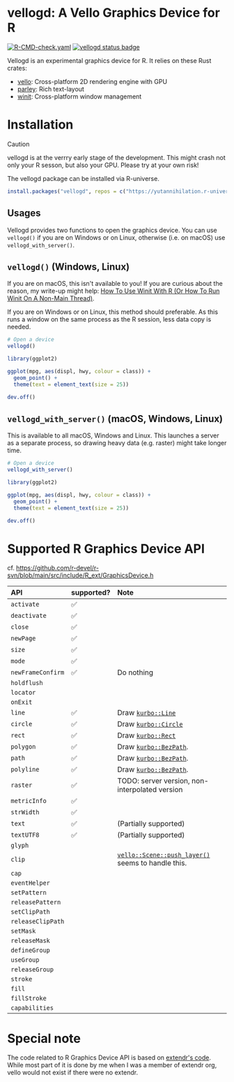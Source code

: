 vellogd: A Vello Graphics Device for R
======================================

[![R-CMD-check.yaml](https://github.com/yutannihilation/vellogd-r/actions/workflows/R-CMD-check.yaml/badge.svg)](https://github.com/yutannihilation/vellogd-r/actions/workflows/R-CMD-check.yaml)
[![vellogd status badge](https://yutannihilation.r-universe.dev/badges/vellogd)](https://yutannihilation.r-universe.dev/vellogd)

Vellogd is an experimental graphics device for R. It relies on these Rust crates:

* [vello]: Cross-platform 2D rendering engine with GPU
* [parley]: Rich text-layout
* [winit]: Cross-platform window management

[vello]: https://github.com/linebender/vello
[parley]: https://github.com/linebender/parley
[winit]: https://docs.rs/winit/latest/winit/

# Installation

> [!CAUTION]
> vellogd is at the verrry early stage of the development. This might crash not only your R sesson, but also your GPU. Please try at your own risk!

The vellogd package can be installed via R-universe.

```r
install.packages("vellogd", repos = c("https://yutannihilation.r-universe.dev", "https://cloud.r-project.org"))
```

## Usages

Vellogd provides two functions to open the graphics device. You can use
`vellogd()` if you are on Windows or on Linux, otherwise (i.e. on macOS) use
`vellogd_with_server()`.

## `vellogd()` (Windows, Linux)

If you are on macOS, this isn't available to you! If you are curious about the reason, my write-up might help: [How To Use Winit With R (Or How To Run Winit On A Non-Main Thread)](https://yutani.rbind.io/post/winit-and-r/).

If you are on Windows or on Linux, this method should preferable. As this runs a window on the same process as the R session, less data copy is needed.

```r
# Open a device
vellogd()

library(ggplot2)

ggplot(mpg, aes(displ, hwy, colour = class)) + 
  geom_point() +
  theme(text = element_text(size = 25))

dev.off()
```

## `vellogd_with_server()` (macOS, Windows, Linux)

This is available to all macOS, Windows and Linux.
This launches a server as a separate process, so drawing heavy data (e.g. raster) might take longer time.

```r
# Open a device
vellogd_with_server()

library(ggplot2)

ggplot(mpg, aes(displ, hwy, colour = class)) + 
  geom_point() +
  theme(text = element_text(size = 25))

dev.off()
```

# Supported R Graphics Device API

cf. <https://github.com/r-devel/r-svn/blob/main/src/include/R_ext/GraphicsDevice.h>


| API               | supported? | Note |
|:------------------|:---|:-----------|
| `activate`        | ✅ |  |
| `deactivate`      | ✅ |  |
| `close`           | ✅ |  |
| `newPage`         | ✅ |  |
| `size`            | ✅ |  |
| `mode`            | ✅ |  |
| `newFrameConfirm` | ✅ | Do nothing |
| `holdflush`       |    | |
| `locator`         |    | |
| `onExit`          |    | |
| `line`            | ✅ | Draw [`kurbo::Line`] |
| `circle`          | ✅ | Draw [`kurbo::Circle`] |
| `rect`            | ✅ | Draw [`kurbo::Rect`] |
| `polygon`         | ✅ | Draw [`kurbo::BezPath`]. |
| `path`            | ✅ | Draw [`kurbo::BezPath`]. |
| `polyline`        | ✅ | Draw [`kurbo::BezPath`]. |
| `raster`          | ✅ | TODO: server version, non-interpolated version |
| `metricInfo`      | ✅ | |
| `strWidth`        | ✅ | |
| `text`            | ✅ | (Partially supported) |
| `textUTF8`        | ✅ | (Partially supported) |
| `glyph`           |    | |
| `clip`            |    | [`vello::Scene::push_layer()`](https://docs.rs/vello/latest/vello/struct.Scene.html#method.push_layer) seems to handle this. |
| `cap`             |    | |
| `eventHelper`     |    | |
| `setPattern`      |    | |
| `releasePattern`  |    | |
| `setClipPath`     |    | |
| `releaseClipPath` |    | |
| `setMask`         |    | |
| `releaseMask`     |    | |
| `defineGroup`     |    | |
| `useGroup`        |    | |
| `releaseGroup`    |    | |
| `stroke`          |    | |
| `fill`            |    | |
| `fillStroke`      |    | |
| `capabilities`    |    | |

[`kurbo::Line`]: https://docs.rs/kurbo/latest/kurbo/struct.Line.html
[`kurbo::Circle`]: https://docs.rs/kurbo/latest/kurbo/struct.Circle.html
[`kurbo::Rect`]: https://docs.rs/kurbo/latest/kurbo/struct.Rect.html
[`kurbo::BezPath`]: https://docs.rs/kurbo/latest/kurbo/struct.BezPath.html

# Special note

The code related to R Graphics Device API is based on [extendr's code][extendr].
While most part of it is done by me when I was a member of extendr org, vello
would not exist if there were no extendr.

[extendr]: https://github.com/extendr/extendr/tree/master/extendr-api/src/graphics
